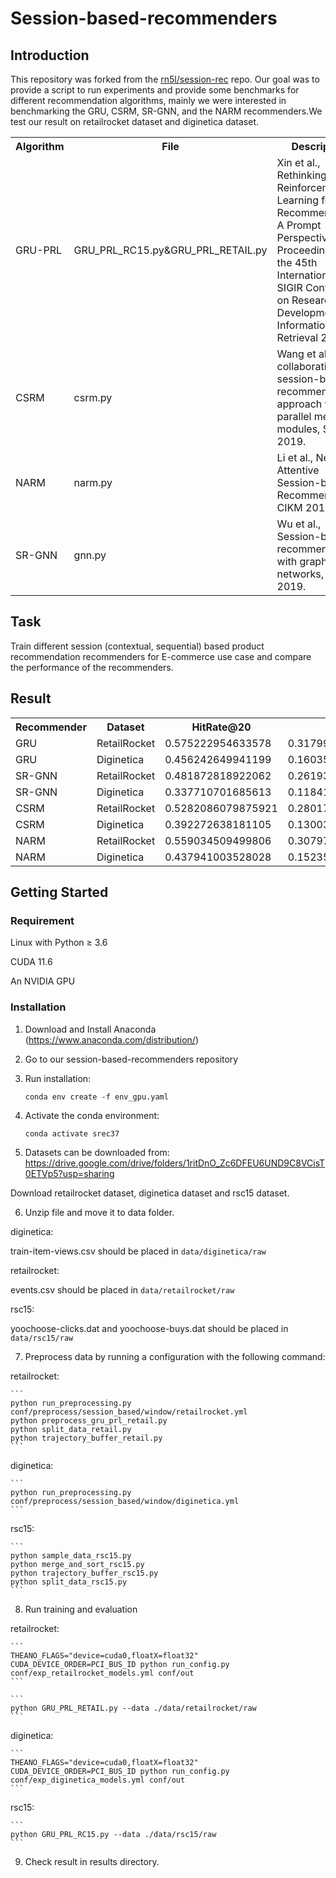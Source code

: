 # Session-based-recommenders
## Introduction
This repository was forked from the [rn5l/session-rec](https://github.com/rn5l/session-rec) repo. Our goal was to provide a script to run experiments and provide some benchmarks for different recommendation algorithms, mainly we were interested in benchmarking the GRU, CSRM, SR-GNN, and the NARM recommenders.We test our result on retailrocket dataset and diginetica dataset.
<div>
<table class="table table-hover table-bordered">
    <tr>
        <th width="20%" scope="col"> Algorithm</th>
        <th width="12%" class="conf" scope="col">File</th>
        <th width="68%" class="conf" scope="col">Description</th>
    </tr>
    <tr>
        <td scope="row">GRU-PRL</td>
        <td>GRU_PRL_RC15.py&GRU_PRL_RETAIL.py</td>
        <td>Xin et al., Rethinking Reinforcement Learning for Recommendation: A Prompt Perspective, Proceedings of the 45th International ACM SIGIR Conference on Research and Development in Information Retrieval 2022.<br>
        </td>
    </tr>
    <tr>
        <td scope="row">CSRM</td>
        <td>csrm.py</td>
        <td>Wang et al., A collaborative session-based recommendation approach with parallel memory modules, SIGIR 2019.<br>
        </td>
    </tr>
    <tr>
        <td scope="row">NARM</td>
        <td>narm.py</td>
        <td>Li et al., Neural Attentive Session-based Recommendation, CIKM 2017.
        </td>
    </tr>
    <tr>
        <td scope="row">SR-GNN</td>
        <td>gnn.py</td>
        <td>Wu et al., Session-based recommendation with graph neural networks, AAAI 2019.
        </td>
    </tr>
</table>
</div>

<!-- Deadline: 12/15/2022 -->
## Task

Train different session (contextual, sequential) based product recommendation
recommenders for E-commerce use case and compare the performance of the recommenders.


## Result

<div>
<div>
    <table class="table table-hover table-bordered">
        <tr>
            <th width="12%" scope="col"> Recommender</th>
            <th width="16%" class="conf" scope="col">Dataset</th>
            <th width="16%" class="conf" scope="col">HitRate@20</th>
            <th width="16%" class="conf" scope="col">MRR@20</th>
            <th width="16%" class="conf" scope="col">MAP@20</th>
            <!-- <th width="16%" class="conf" scope="col">HitRate</th> -->
        </tr>
        <tr>
            <td>GRU</td>
            <td>RetailRocket</td>
            <td>0.575222954633578
            <td>0.317998691364181
            <td>0.305137478200707
            </td>
        </tr>
        <tr>
            <td>GRU</td>
            <td>Diginetica</td>
            <td>0.456242649941199
            <td>0.160353816613719
            <td>0.145559374947355
            </td>
        </tr>
        <tr>
            <td>SR-GNN</td>
            <td>RetailRocket</td>
            <td>0.481872818922062
            <td>0.261930399859539
            <td>0.250933278906411
            </td>
        </tr>
        <tr>
            <td>SR-GNN</td>
            <td>Diginetica</td>
            <td>0.337710701685613
            <td>0.118414756337152
            <td>0.107449959069729
            </td>
        </tr>
        <tr>
            <td>CSRM</td>
            <td>RetailRocket</td>
            <td>0.5282086079875921
            <td>0.28017071917987535
            <td>0.2677688247394867
            </td>
        </tr>
        <tr>
            <td>CSRM</td>
            <td>Diginetica</td>
            <td>0.392272638181105
            <td>0.130038309859531
            <td>0.116926593443457
            </td>
        </tr>
        <tr>
            <td>NARM</td>
            <td>RetailRocket</td>
            <td>0.559034509499806
            <td>0.307978499374293
            <td>0.295425698868014
            </td>
        </tr>
        <tr>
            <td>NARM</td>
            <td>Diginetica</td>
            <td>0.437941003528028
            <td>0.152351861021737
            <td>0.138072403896433
            </td>
        </tr>
    </table>
</div>

## Getting Started

### Requirement

Linux with Python ≥ 3.6

CUDA 11.6

An NVIDIA GPU

### Installation

1. Download and Install Anaconda (https://www.anaconda.com/distribution/)
2. Go to our session-based-recommenders repository
3. Run installation:

    ```
    conda env create -f env_gpu.yaml
    ```

4. Activate the conda environment: 

    ```
    conda activate srec37
    ```

5. Datasets can be downloaded from: https://drive.google.com/drive/folders/1ritDnO_Zc6DFEU6UND9C8VCisT0ETVp5?usp=sharing

Download retailrocket dataset, diginetica dataset and rsc15 dataset.

6. Unzip file and move it to data folder.

diginetica:

train-item-views.csv should be placed in `data/diginetica/raw`

retailrocket:

events.csv should be placed in `data/retailrocket/raw`

rsc15:

yoochoose-clicks.dat and yoochoose-buys.dat should be placed in `data/rsc15/raw`




7. Preprocess data by running a configuration with the following command:

retailrocket:

    ```
    python run_preprocessing.py conf/preprocess/session_based/window/retailrocket.yml 
    python preprocess_gru_prl_retail.py 
    python split_data_retail.py
    python trajectory_buffer_retail.py
    ```

diginetica:

    ```
    python run_preprocessing.py conf/preprocess/session_based/window/diginetica.yml
    ```

rsc15:

    ```
    python sample_data_rsc15.py 
    python merge_and_sort_rsc15.py
    python trajectory_buffer_rsc15.py
    python split_data_rsc15.py
    ```


8. Run training and evaluation

retailrocket:

    ```
    THEANO_FLAGS="device=cuda0,floatX=float32" CUDA_DEVICE_ORDER=PCI_BUS_ID python run_config.py conf/exp_retailrocket_models.yml conf/out
    ```

    ```
    python GRU_PRL_RETAIL.py --data ./data/retailrocket/raw
    ```


diginetica:

    ```
    THEANO_FLAGS="device=cuda0,floatX=float32" CUDA_DEVICE_ORDER=PCI_BUS_ID python run_config.py conf/exp_diginetica_models.yml conf/out
    ```

rsc15:

    ```
    python GRU_PRL_RC15.py --data ./data/rsc15/raw
    ```


9. Check result in results directory.
<!-- Example of configuration
```
- class: emde.model.EMDE
  params: {dataset: retailrocket, alpha: 0.9, W: 0.01, bs: 256, lr: 0.004, gamma: 0.5, n_sketches: 10,
          sketch_dim: 128, hidden_size: 2986, num_epochs: 5,
          slice_absolute_codes_filenames: ['data/retailrocket/codes/slices/SessionId_iter2_dim1024',
                                          'data/retailrocket/codes/slices/SessionId_iter4_dim1024',
                                          'data/retailrocket/codes/slices/UserId_iter3_dim1024'],
          master_data_absolute_codes_filenames: ['data/retailrocket/codes/mm/property_6',
                                                'data/retailrocket/codes/mm/property_776',
                                                'data/retailrocket/codes/mm/property_839',
                                                'data/retailrocket/codes/mm/random'],
          evaluate_from_dataLoader: True
  }
  key: emde
```

`dataset` - name of dataset

`alpha` - defines time decay in history user's sketch `sketch(t2) =alpha*W^(time_diff)*sketch(t1)`

`W` - defines time decay in history user's sketch `sketch(t2) =alpha*W^(time_diff)*sketch(t1)`

`bs` - training batch size

`lr` - learning rate

`gamma` learning rate decay after each epoch

`n_sketches` sketch depth

`sketch_dim` sketch width

`hidden_size` hidden size of feed forward neural network

`num_epochs` number of epochs

`slice_absolute_codes_filenames` list of json filename with product codes, seperate filenames per slice with extension `.{slice_number}`


`master_data_absolute_codes_filenames` list of json filename with product codes, common from all slices

`evaluate_from_dataLoader` If True evalues using pytorch dataLoader else using `predict_next` method -->

